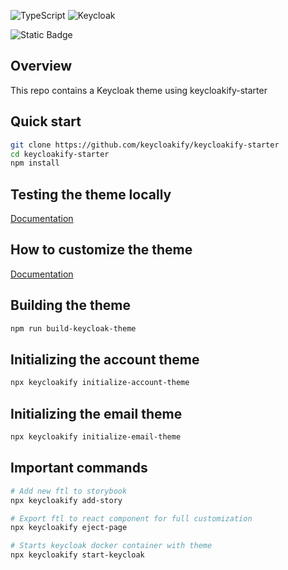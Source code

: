 ![TypeScript](https://img.shields.io/badge/-TypeScript-black?style=for-the-badge&logoColor=white&logo=typescript&color=2F73BF)
![Keycloak](https://img.shields.io/badge/Keycloak-blue?style=for-the-badge&logo=keycloak)

![Static Badge](https://img.shields.io/badge/license-Apache%202.0-green)

## Overview

This repo contains a Keycloak theme using keycloakify-starter

## Quick start

```bash
git clone https://github.com/keycloakify/keycloakify-starter
cd keycloakify-starter
npm install
```

## Testing the theme locally

[Documentation](https://docs.keycloakify.dev/testing-your-theme)

## How to customize the theme

[Documentation](https://docs.keycloakify.dev/customization-strategies)

## Building the theme

```bash
npm run build-keycloak-theme
```

## Initializing the account theme

```bash
npx keycloakify initialize-account-theme
```

## Initializing the email theme

```bash
npx keycloakify initialize-email-theme
```

## Important commands

```bash
# Add new ftl to storybook
npx keycloakify add-story

# Export ftl to react component for full customization
npx keycloakify eject-page

# Starts keycloak docker container with theme
npx keycloakify start-keycloak
```
